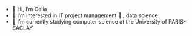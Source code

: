 - 👋 Hi, I’m Celia
- 👀 I’m interested  in IT project management 💞️  , data science 
- 🌱 I’m currently studying computer science at the University of PARIS-SACLAY
  
<!---
CeliaIHDENE/CeliaIHDENE is a ✨ special ✨ repository because its `README.md` (this file) appears on your GitHub profile.
You can click the Preview link to take a look at your changes.
--->
